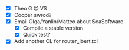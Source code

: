 - [x] Theo G @ VS
- [x] Cooper swrod?
- [x] Email Olga/Yanlin/Matteo about ScaSoftware
  - [x] Compile a stable version
  - [x] Quick test?
- [x] Add another CL for router_ibert.tcl
